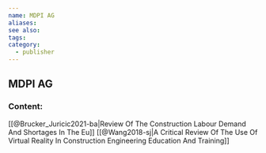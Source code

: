 ```yaml
---
name: MDPI AG
aliases:
see also:
tags:
category:
  - publisher
---
```


## MDPI AG

### Content:
[[@Brucker_Juricic2021-ba|Review Of The Construction Labour Demand And Shortages In The Eu]]
[[@Wang2018-sj|A Critical Review Of The Use Of Virtual Reality In Construction Engineering Education And Training]]
